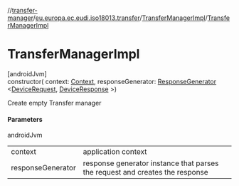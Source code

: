 //[transfer-manager](../../../index.md)/[eu.europa.ec.eudi.iso18013.transfer](../index.md)/[TransferManagerImpl](index.md)/[TransferManagerImpl](-transfer-manager-impl.md)

# TransferManagerImpl

[androidJvm]\
constructor(
context: [Context](https://developer.android.com/reference/kotlin/android/content/Context.html),
responseGenerator: [ResponseGenerator](../../eu.europa.ec.eudi.iso18013.transfer.response/-response-generator/index.md)
&lt;[DeviceRequest](../../eu.europa.ec.eudi.iso18013.transfer.response/-device-request/index.md), [DeviceResponse](../../eu.europa.ec.eudi.iso18013.transfer.response/-device-response/index.md)
&gt;)

Create empty Transfer manager

#### Parameters

androidJvm

|                   |                                                                              |
|-------------------|------------------------------------------------------------------------------|
| context           | application context                                                          |
| responseGenerator | response generator instance that parses the request and creates the response |
